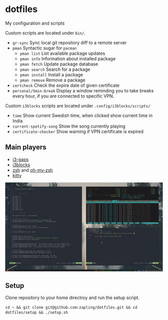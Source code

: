 # dotfiles

My configuration and scripts

Custom scripts are located under `bin/`.

- `gr-sync` Sync local git repository diff to a remote server
- `pman` Syntactic sugar for `pacman`
  - `pman list` List available package updates
  - `pman info` Information about installed package
  - `pman fetch` Update package database
  - `pman search` Search for a package
  - `pman install` Install a package
  - `pman remove` Remove a package
- `certcheck` Check the expire date of given certificate
- `personal/5min-break` Display a window reminding you to take breaks every hour, if you are connected to specific VPN.

Custom `i3blocks` scripts are located under `.config/i3blocks/scripts/`

- `time` Show current Swedish time, when clicked show current time in India
- `current-spotify-song` Show the song currently playing
- `certificate-checker` Show warning if VPN certificate is expired

## Main players

- [i3-gaps](https://github.com/Airblader/i3)
- [i3blocks](https://github.com/vivien/i3blocks)
- [zsh](http://www.zsh.org/) and [oh-my-zsh](https://github.com/ohmyzsh/ohmyzsh)
- [kitty](https://github.com/kovidgoyal/kitty)

![Image of Desktop](i3wm.png)

## Setup

Clone repository to your home directroy and run the setup script.

```
cd ~ && git clone git@github.com:zapling/dotfiles.git && cd dotfiles/setup && ./setup.sh
```
